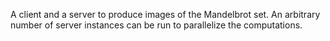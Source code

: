 A client and a server to produce images of the Mandelbrot set. An arbitrary number of server instances can be run to parallelize the computations.

